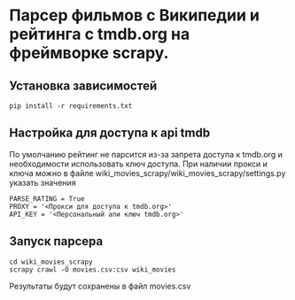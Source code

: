 # Парсер фильмов с Википедии и рейтинга с tmdb.org на фреймворке scrapy.

## Установка зависимостей
`pip install -r requirements.txt`
## Настройка для доступа к api tmdb
По умолчанию рейтинг не парсится из-за запрета доступа к tmdb.org и необходимости использовать ключ доступа. При наличии прокси и ключа можно в файле wiki_movies_scrapy/wiki_movies_scrapy/settings.py указать значения
```
PARSE_RATING = True
PROXY = '<Прокси для доступа к tmdb.org>'
API_KEY = '<Персональный апи ключ tmdb.org>'
```
## Запуск парсера
```
cd wiki_movies_scrapy
scrapy crawl -O movies.csv:csv wiki_movies
```
Результаты будут сохранены в файл movies.csv